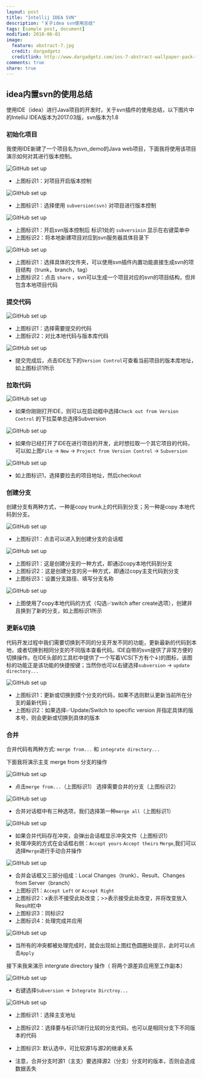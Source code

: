 ```yaml
---
layout: post
title: "Intellij IDEA SVN"
description: "关于idea svn使用总结"
tags: [sample post, document]
modified: 2018-06-01
image:
  feature: abstract-7.jpg
  credit: dargadgetz
  creditlink: http://www.dargadgetz.com/ios-7-abstract-wallpaper-pack-for-iphone-5-and-ipod-touch-retina/
comments: true
share: true
---
```

## idea内置svn的使用总结

使用IDE（idea）进行Java项目的开发时，关于svn插件的使用总结，以下图片中的IntelliJ IDEA版本为2017.03版，svn版本为1.8

### 初始化项目

我使用IDE新建了一个项目名为svn_demo的Java web项目，下面我将使用该项目演示如何对其进行版本控制。

![GitHub set up](https://raw.githubusercontent.com/Lucces/blog/gh-pages/images/1.jpg)

* 上图标识1：对项目开启版本控制

![GitHub set up](https://raw.githubusercontent.com/Lucces/blog/gh-pages/images/2.jpg)

* 上图标识1：选择使用 ` subversion(svn) ` 对项目进行版本控制

![GitHub set up](https://raw.githubusercontent.com/Lucces/blog/gh-pages/images/3.jpg)

* 上图标识1：开启svn版本控制后 标识1处的 ` subversioin ` 显示在右键菜单中
* 上图标识2：将本地新建项目对应到svn服务器具体目录下

![GitHub set up](https://raw.githubusercontent.com/Lucces/blog/gh-pages/images/4.jpg)

* 上图标识1：选择具体的文件夹，可以使用svn插件内置功能直接生成svn的项目结构（trunk，branch，tag）
* 上图标识2：点击 ` share ` ，svn可以生成一个项目对应的svn的项目结构，但并包含本地项目代码

### 提交代码

![GitHub set up](https://raw.githubusercontent.com/Lucces/blog/gh-pages/images/5.jpg)

* 上图标识1：选择需要提交的代码
* 上图标识2：对比本地代码与版本库代码

![GitHub set up](https://raw.githubusercontent.com/Lucces/blog/gh-pages/images/6.jpg)

* 提交完成后，点击IDE左下的`Version Control`可查看当前项目的版本库地址，如上图标识1所示

### 拉取代码

![GitHub set up](https://raw.githubusercontent.com/Lucces/blog/gh-pages/images/21.jpg)

* 如果你刚刚打开IDE，则可以在启动框中选择`Check out from Version Control` 的下拉菜单总选择Subversion

![GitHub set up](https://raw.githubusercontent.com/Lucces/blog/gh-pages/images/20.jpg)

* 如果你已经打开了IDE在进行项目的开发，此时想拉取一个其它项目的代码，可以如上图`File` → `New` → `Project from Version Control` → `Subversion`

![GitHub set up](https://raw.githubusercontent.com/Lucces/blog/gh-pages/images/22.jpg)

* 如上图标识1，选择要拉去的项目地址，然后checkout


### 创建分支
创建分支有两种方式，一种是copy trunk上的代码到分支；另一种是copy 本地代码到分支。

![GitHub set up](https://raw.githubusercontent.com/Lucces/blog/gh-pages/images/7.jpg)

* 上图标识1：点击可以进入到创建分支的会话框

![GitHub set up](https://raw.githubusercontent.com/Lucces/blog/gh-pages/images/8.jpg)

* 上图标识1：这是创建分支的一种方式，即通过copy本地代码到分支
* 上图标识2：这是创建分支的另一种方式，即通过copy主支代码到分支
* 上图标识3：设置分支路径、填写分支名称

![GitHub set up](https://raw.githubusercontent.com/Lucces/blog/gh-pages/images/9.jpg)

* 上图使用了copy本地代码的方式（勾选✅switch after create选项），创建并且换到了新的分支，如上图标识1所示

### 更新&切换

代码开发过程中我们需要切换到不同的分支开发不同的功能，更新最新的代码到本地，或者切换到相同分支的不同版本查看代码。IDE自带的svn提供了非常方便的切换操作。在IDE头部的工具栏中提供了一个写着VCS(下方有个↓)的图标，该图标的功能正是该功能的快捷按键；当然你也可以右键选择`subversion` → `update directory...` 

![GitHub set up](https://raw.githubusercontent.com/Lucces/blog/gh-pages/images/10.jpg)

* 上图标识1：更新或切换到摸个分支的代码，如果不选则默认更新当前所在分支的最新代码；
* 上图标识2：如果选择✅Update/Switch to specific version 并指定具体的版本号，则会更新或切换到具体的版本

### 合并

合并代码有两种方式: `merge from...` 和 `integrate directory...`

下面我将演示主支 merge from 分支的操作

![GitHub set up](https://raw.githubusercontent.com/Lucces/blog/gh-pages/images/11.jpg)

* 点击`merge from...`（上图标识1） 选择需要合并的分支（上图标识2）

![GitHub set up](https://raw.githubusercontent.com/Lucces/blog/gh-pages/images/12.jpg)

* 合并对话框中有三种选项，我们选择第一种`merge all`（上图标识1）

![GitHub set up](https://raw.githubusercontent.com/Lucces/blog/gh-pages/images/14.jpg)

* 如果合并代码存在冲突，会弹出会话框显示冲突文件（上图标识1）
* 处理冲突的方式在会话框右侧：`Accept yours` `Accept theirs` `Merge`,我们可以选择`Merge`进行手动合并操作

![GitHub set up](https://raw.githubusercontent.com/Lucces/blog/gh-pages/images/15.jpg)

* 合并会话框又三部分组成：Local Changes（trunk）、Result、Changes from Server（branch）
* 上图标识1：`Accept Left` or `Accept Right`
* 上图标识2：x表示不接受此处改变；>>表示接受此处改变，并将改变放入Result栏中
* 上图标识3：同标识2
* 上图标识4：处理完成并应用

![GitHub set up](https://raw.githubusercontent.com/Lucces/blog/gh-pages/images/16.jpg)

* 当所有的冲突都被处理完成时，就会出现如上图红色圆圈处提示，此时可以点击`Apply`

接下来我来演示 intergrate directory 操作（ 将两个源差异应用至工作副本）

![GitHub set up](https://raw.githubusercontent.com/Lucces/blog/gh-pages/images/17.jpg)

* 右键选择`Subversion` → `Integrate Dirctroy...`

![GitHub set up](https://raw.githubusercontent.com/Lucces/blog/gh-pages/images/18.jpg)

* 上图标识1：选择主支地址
* 上图标识2：选择要与标识1进行比较的分支代码，也可以是相同分支下不同版本的代码
* 上图标识3: 默认选中，可比较源1与源2的继承关系

* 注意，合并分支时源1（主支）要选择源2（分支）分支时的版本，否则会造成数据丢失


